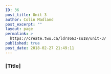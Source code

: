 ```yaml
---
ID: 36
post_title: Unit 3
author: Colin Madland
post_excerpt: ""
layout: page
permalink: >
  https://create.twu.ca/ldrs663-su18/unit-3/
published: true
post_date: 2018-02-27 21:49:11
---
```

### [Title]